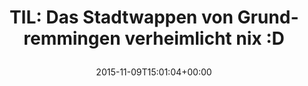 ---
retweeted: false
source: <a href="http://corebird.baedert.org" rel="nofollow">Corebird</a>
entities:
  hashtags: []
  symbols: []
  user_mentions: []
  urls:
  - url: https://t.co/k128UXQfiU
    expanded_url: http://gundremmingen.de/Gemeinde/Zahlen_Daten_Wissenswertes
    display_url: gundremmingen.de/Gemeinde/Zahle…
    indices:
    - '60'
    - '83'
display_text_range:
- '0'
- '83'
favorite_count: '0'
id_str: '663733045854384129'
truncated: false
retweet_count: '1'
id: '663733045854384129'
possibly_sensitive: false
created_at: Mon Nov 09 15:01:04 +0000 2015
favorited: false
full_text: 'TIL: Das Stadtwappen von Grundremmingen verheimlicht nix :D'
lang: de
quote_url: http://gundremmingen.de/Gemeinde/Zahlen_Daten_Wissenswertes
tags:
- pesos/twitter
date: '2015-11-09T15:01:04+00:00'
src: https://twitter.com/bascht/status/663733045854384129
original_url: https://twitter.com/bascht/status/663733045854384129
type: twitter_tweet
text: 'TIL: Das Stadtwappen von Grundremmingen verheimlicht nix :D'
title: 'TIL: Das Stadtwappen von Grundremmingen verheimlicht nix :D

  '

---
